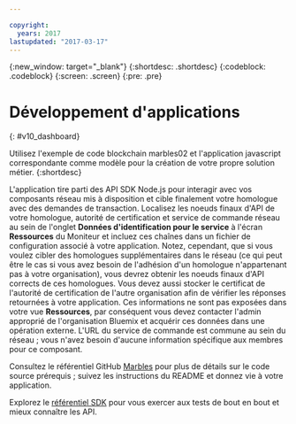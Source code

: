 ```yaml
---

copyright:
  years: 2017
lastupdated: "2017-03-17"
---
```


{:new_window: target="_blank"}
{:shortdesc: .shortdesc}
{:codeblock: .codeblock}
{:screen: .screen}
{:pre: .pre}

# Développement d'applications
{: #v10_dashboard}


Utilisez l'exemple de code blockchain marbles02 et l'application javascript correspondante comme modèle pour la création de votre propre solution métier.
{:shortdesc}


L'application tire parti des API SDK Node.js pour interagir avec vos composants réseau mis à disposition et cible finalement votre homologue avec des demandes de transaction. Localisez les noeuds finaux d'API de votre homologue, autorité de certification et service de commande réseau au sein de l'onglet **Données d'identification pour le service** à l'écran **Ressources** du Moniteur et incluez ces chaînes dans un fichier de configuration associé à votre application. Notez, cependant, que si vous voulez cibler des homologues supplémentaires dans le réseau (ce qui peut être le cas si vous avez besoin de l'adhésion d'un homologue n'appartenant pas à votre organisation), vous devrez obtenir les noeuds finaux d'API corrects de ces homologues. Vous devez aussi stocker le certificat de l'autorité de certification de l'autre organisation afin de vérifier les réponses retournées à votre application. Ces informations ne sont pas exposées dans votre vue **Ressources**, par conséquent vous devez contacter l'admin approprié de l'organisation Bluemix et acquérir ces données dans une opération externe. L'URL du service de commande est commune au sein du réseau ; vous n'avez besoin d'aucune information spécifique aux membres pour ce composant.  

Consultez le référentiel GitHub [Marbles](https://github.com/IBM-Blockchain/marbles/tree/v3.0) pour plus de détails sur le code source prérequis ; suivez les instructions du README et donnez vie à votre application.  

Explorez le [référentiel SDK](https://github.com/hyperledger/fabric-sdk-node) pour vous exercer aux tests de bout en bout et mieux connaître les API.
